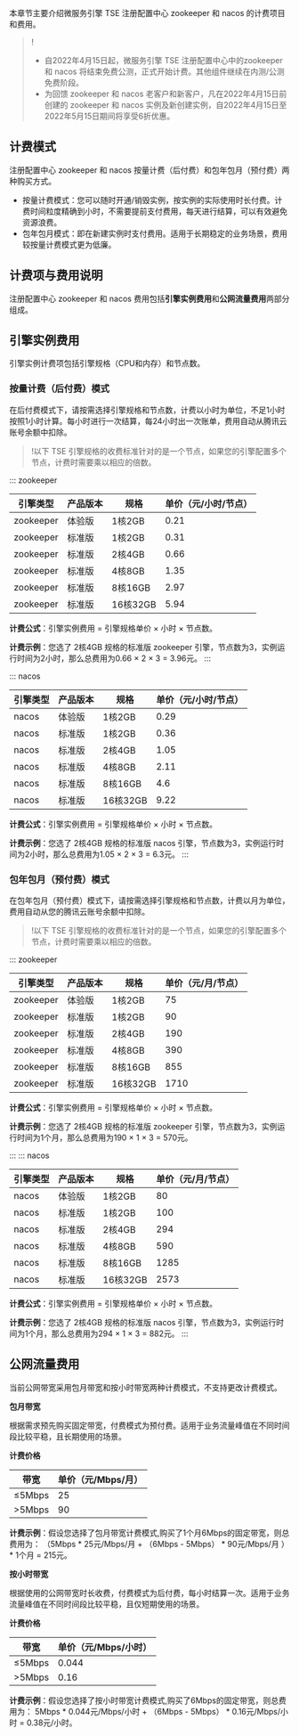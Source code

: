 

本章节主要介绍微服务引擎 TSE 注册配置中心 zookeeper 和 nacos 的计费项目和费用。
>!
>- 自2022年4月15日起，微服务引擎 TSE 注册配置中心中的zookeeper 和 nacos 将结束免费公测，正式开始计费。其他组件继续在内测/公测免费阶段。
>- 为回馈 zookeeper 和 nacos 老客户和新客户，凡在2022年4月15日前创建的 zookeeper 和 nacos 实例及新创建实例，自2022年4月15日至2022年5月15日期间将享受6折优惠。

## 计费模式

注册配置中心 zookeeper 和 nacos 按量计费（后付费）和包年包月（预付费）两种购买方式。

- 按量计费模式：您可以随时开通/销毁实例，按实例的实际使用时长付费。计费时间粒度精确到小时，不需要提前支付费用，每天进行结算，可以有效避免资源浪费。
- 包年包月模式：即在新建实例时支付费用。适用于长期稳定的业务场景，费用较按量计费模式更为低廉。

## 计费项与费用说明

注册配置中心 zookeeper 和 nacos 费用包括**引擎实例费用**和**公网流量费用**两部分组成。

## 引擎实例费用

引擎实例计费项包括引擎规格（CPU和内存）和节点数。

### 按量计费（后付费）模式

在后付费模式下，请按需选择引擎规格和节点数，计费以小时为单位，不足1小时按照1小时计算。每小时进行一次结算，每24小时出一次账单，费用自动从腾讯云账号余额中扣除。
>!以下 TSE 引擎规格的收费标准针对的是一个节点，如果您的引擎配置多个节点，计费时需要乘以相应的倍数。


<dx-tabs> 
::: zookeeper

| 引擎类型 | 产品版本 | 规格 | 单价（元/小时/节点） |
|-------|-------|-------|-------|
|zookeeper|体验版|1核2GB|0.21|
|zookeeper|标准版|1核2GB|0.31|
|zookeeper|标准版|2核4GB|0.66|
|zookeeper|标准版|4核8GB|1.35|
|zookeeper|标准版|8核16GB|2.97|
|zookeeper|标准版|16核32GB|5.94|


**计费公式**：引擎实例费用 = 引擎规格单价 × 小时 × 节点数。

**计费示例**：您选了 2核4GB 规格的标准版 zookeeper 引擎，节点数为3，实例运行时间为2小时，那么总费用为0.66 × 2 × 3 = 3.96元。
:::
  
::: nacos

| 引擎类型 | 产品版本 | 规格 | 单价（元/小时/节点） |
|-------|-------|-------|-------|
|nacos|体验版|1核2GB|0.29|
|nacos|标准版|1核2GB|0.36|
|nacos|标准版|2核4GB|1.05|
|nacos|标准版|4核8GB|2.11|
|nacos|标准版|8核16GB|4.6|
|nacos|标准版|16核32GB|9.22|


**计费公式**：引擎实例费用 = 引擎规格单价 × 小时 × 节点数。

**计费示例**：您选了 2核4GB 规格的标准版 nacos 引擎，节点数为3，实例运行时间为2小时，那么总费用为1.05 × 2 × 3 = 6.3元。
:::
  
</dx-tabs>

### 包年包月（预付费）模式

在包年包月（预付费）模式下，请按需选择引擎规格和节点数，计费以月为单位，费用自动从您的腾讯云账号余额中扣除。
>!以下 TSE 引擎规格的收费标准针对的是一个节点，如果您的引擎配置多个节点，计费时需要乘以相应的倍数。

<dx-tabs> 
::: zookeeper

| 引擎类型 | 产品版本 | 规格 | 单价（元/月/节点） |
|-------|-------|-------|-------|
|zookeeper|体验版|1核2GB|75|
|zookeeper|标准版|1核2GB|90|
|zookeeper|标准版|2核4GB|190|
|zookeeper|标准版|4核8GB|390|
|zookeeper|标准版|8核16GB|855|
|zookeeper|标准版|16核32GB|1710|


**计费公式**：引擎实例费用 = 引擎规格单价 × 小时 × 节点数。

**计费示例**：您选了 2核4GB 规格的标准版 zookeeper 引擎，节点数为3，实例运行时间为1个月，那么总费用为190 × 1 × 3 = 570元。

::: 
::: nacos

| 引擎类型 | 产品版本 | 规格 | 单价（元/月/节点） |
|-------|-------|-------|-------|
|nacos|体验版|1核2GB|80|
|nacos|标准版|1核2GB|100|
|nacos|标准版|2核4GB|294|
|nacos|标准版|4核8GB|590|
|nacos|标准版|8核16GB|1285|
|nacos|标准版|16核32GB|2573|


**计费公式**：引擎实例费用 = 引擎规格单价 × 小时 × 节点数。

**计费示例**：您选了 2核4GB 规格的标准版 nacos 引擎，节点数为3，实例运行时间为1个月，那么总费用为294 × 1 × 3 = 882元。
::: 
</dx-tabs>

## 公网流量费用

当前公网带宽采用包月带宽和按小时带宽两种计费模式，不支持更改计费模式。

**包月带宽**

根据需求预先购买固定带宽，付费模式为预付费。适用于业务流量峰值在不同时间段比较平稳，且长期使用的场景。

**计费价格**

| 带宽 | 单价（元/Mbps/月） |
|-------|-------|
|≤5Mbps|25|
|>5Mbps|90|

**计费示例**：假设您选择了包月带宽计费模式,购买了1个月6Mbps的固定带宽，则总费用为： （5Mbps * 25元/Mbps/月 + （6Mbps - 5Mbps） * 90元/Mbps/月 ）* 1个月 = 215元。

**按小时带宽**

根据使用的公网带宽时长收费，付费模式为后付费，每小时结算一次。适用于业务流量峰值在不同时间段比较平稳，且仅短期使用的场景。

**计费价格**

| 带宽 | 单价（元/Mbps/小时） |
|-------|-------|
|≤5Mbps|0.044|
|>5Mbps|0.16|

**计费示例**：假设您选择了按小时带宽计费模式,购买了6Mbps的固定带宽，则总费用为： 5Mbps * 0.044元/Mbps/小时 + （6Mbps - 5Mbps） * 0.16元/Mbps/小时 = 0.38元/小时。



